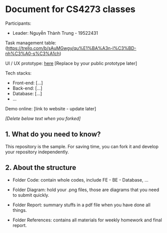 # Document for CS4273 classes

Participants:

- Leader: Nguyễn Thành Trung - 19522431



Task management table: (https://trello.com/b/sAuMGwgy/qu%E1%BA%A3n-l%C3%BD-nh%C3%A0-s%C3%A1ch)

UI / UX prototype: [here](https://www.figma.com/file/WnKr4cWm6jJChCyX2CVqE2/Qu%E1%BA%A3n-L%C3%BD-Nh%C3%A0-S%C3%A1ch?node-id=0%3A1) [Replace by your public prototype later]

Tech stacks:

- Front-end: [...]
- Back-end: [...]
- Database: [...]
- ...

Demo online: [link to website - update later]

*[Delete below text when you forked]*

## 1. What do you need to know?

This repository is the sample. For saving time, you can fork it and develop your repository independently.

## 2. About the structure

- Folder Code: contain whole codes, include FE - BE - Database, ...

- Folder Diagram: hold your .png files, those are diagrams that you need to submit quickly.

- Folder Report: summary stuffs in a pdf file when you have done all things.

- Folder References: contains all materials for weekly homework and final report.
